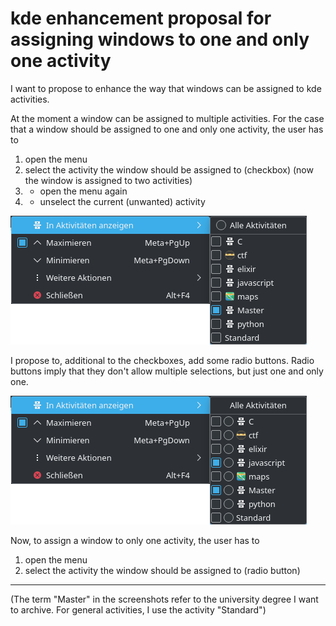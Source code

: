# kde enhancement proposal for assigning windows to one and only one activity
I want to propose to enhance the way that windows can be assigned to kde activities.

At the moment a window can be assigned to multiple activities.
For the case that a window should be assigned to one and only one activity, the user has to
1. open the menu
2. select the activity the window should be assigned to (checkbox)
(now the window is assigned to two activities)
3. * open the menu again
4. * unselect the current (unwanted) activity

![actual screenshot](InAktivitaetenAnzeigen_Submenu_actual.png)

I propose to, additional to the checkboxes, add some radio buttons.
Radio buttons imply that they don't allow multiple selections, but just one and only one.

![actual screenshot](InAktivitaetenAnzeigen_Submenu_proposed.png)

Now, to assign a window to only one activity, the user has to
1. open the menu
2. select the activity the window should be assigned to (radio button)



---
(The term "Master" in the screenshots refer to the university degree I want to archive. For general activities, I use the activity "Standard")

